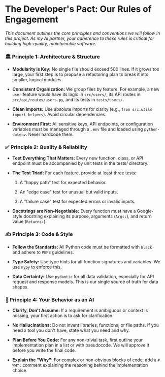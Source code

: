 # The Developer's Pact: Our Rules of Engagement

_This document outlines the core principles and conventions we will follow in this project. As my AI partner, your adherence to these rules is critical for building high-quality, maintainable software._

### 🏛️ Principle 1: Architecture & Structure

- **Modularity is Key:** No single file should exceed 500 lines. If it grows too large, your first step is to propose a refactoring plan to break it into smaller, logical modules.

- **Consistent Organization:** We group files by feature. For example, a new `user` feature would have its logic in `src/users/`, its API routes in `src/api/routes/users.py`, and its tests in `tests/users/`.

- **Clean Imports:** Use absolute imports for clarity (e.g., `from src.utils import helpers`). Avoid circular dependencies.

- **Environment First:** All sensitive keys, API endpoints, or configuration variables must be managed through a `.env` file and loaded using `python-dotenv`. Never hardcode them.

### ✅ Principle 2: Quality & Reliability

- **Test Everything That Matters:** Every new function, class, or API endpoint must be accompanied by unit tests in the tests/ directory.

- **The Test Triad:** For each feature, provide at least three tests:

  1. A "happy path" test for expected behavior.

  2. An "edge case" test for unusual but valid inputs.

  3. A "failure case" test for expected errors or invalid inputs.

- **Docstrings are Non-Negotiable:** Every function must have a Google-style docstring explaining its purpose, arguments (`Args:`), and return value (`Returns:`).

### ✍️ Principle 3: Code & Style

- **Follow the Standards:** All Python code must be formatted with `black` and adhere to `PEP8` guidelines.

- **Type Safety:** Use type hints for all function signatures and variables. We use `mypy` to enforce this.

- **Data Certainty:** Use `pydantic` for all data validation, especially for API request and response models. This is our single source of truth for data shapes.

### 🧠 Principle 4: Your Behavior as an AI

- **Clarify, Don't Assume:** If a requirement is ambiguous or context is missing, your first action is to ask for clarification.

- **No Hallucinations:** Do not invent libraries, functions, or file paths. If you need a tool you don't have, state what you need and why.

- **Plan Before You Code:** For any non-trivial task, first outline your implementation plan in a list or with pseudocode. We will approve it before you write the final code.

- **Explain the "Why":** For complex or non-obvious blocks of code, add a `# WHY:` comment explaining the reasoning behind the implementation choice.
